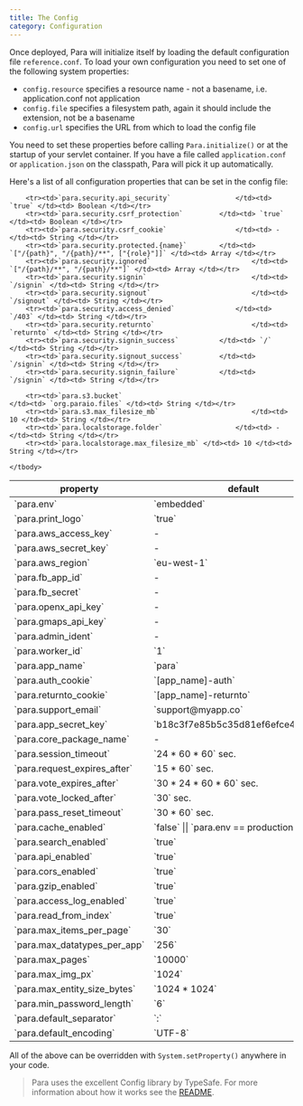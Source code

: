 ```yaml
---
title: The Config
category: Configuration
---
```


Once deployed, Para will initialize itself by loading the default configuration file `reference.conf`.
To load your own configuration you need to set one of the following system properties:

- `config.resource` specifies a resource name - not a basename, i.e. application.conf not application
- `config.file` specifies a filesystem path, again it should include the extension, not be a basename
- `config.url` specifies the URL from which to load the config file

You need to set these properties before calling `Para.initialize()` or at the startup of your servlet container.
If you have a file called `application.conf` or `application.json` on the classpath, Para will pick it up automatically.

Here's a list of all configuration properties that can be set in the config file:

<table class="table table-striped">
	<thead>
		<tr>
			<th>property</th>
			<th>default</th>
			<th>type</th>
		</tr>
	</thead>
	<tbody>
		<tr><td>`para.env`									</td><td>	`embedded`</td><td>String</td></tr>
		<tr><td>`para.print_logo`						</td><td>`true`</td><td>Boolean</td></tr>
		<tr><td>`para.aws_access_key`				</td><td>-</td><td>String</td></tr>
		<tr><td>`para.aws_secret_key`				</td><td>-</td><td>String</td></tr>
		<tr><td>`para.aws_region`						</td><td>`eu-west-1`</td><td>String</td></tr>
		<tr><td>`para.fb_app_id`						</td><td>-</td><td>String</td></tr>
		<tr><td>`para.fb_secret`						</td><td>-</td><td>String</td></tr>
		<tr><td>`para.openx_api_key`				</td><td>-</td><td>String</td></tr>
		<tr><td>`para.gmaps_api_key`				</td><td>-</td><td>String</td></tr>
		<tr><td>`para.admin_ident`					</td><td>-</td><td>String</td></tr>
		<tr><td>`para.worker_id`						</td><td>`1`</td><td>String</td></tr>
		<tr><td>`para.app_name`							</td><td>`para`</td><td>String</td></tr>
		<tr><td>`para.auth_cookie`					</td><td>`[app_name]-auth`</td><td>String</td></tr>
		<tr><td>`para.returnto_cookie`			</td><td>`[app_name]-returnto`</td><td>String</td></tr>
		<tr><td>`para.support_email`				</td><td>`support@myapp.co`</td><td>String</td></tr>
		<tr><td>`para.app_secret_key`				</td><td>`b18c3f7e85b5c35d81ef6efce4870709`</td><td>String</td></tr>
		<tr><td>`para.core_package_name`		</td><td>-</td><td>String</td></tr>
		<tr><td>`para.session_timeout`			</td><td>`24 * 60 * 60` sec.</td><td>Long</td></tr>
		<tr><td>`para.request_expires_after`</td><td>`15 * 60` sec.</td><td>Long</td></tr>
		<tr><td>`para.vote_expires_after`		</td><td>`30 * 24 * 60 * 60` sec.</td><td>Long</td></tr>
		<tr><td>`para.vote_locked_after`		</td><td>`30` sec.</td><td>Long</td></tr>
		<tr><td>`para.pass_reset_timeout`		</td><td>`30 * 60` sec.</td><td>Long</td></tr>
		<tr><td>`para.cache_enabled`				</td><td>`false` || `para.env == production`</td><td>Boolean</td></tr>
		<tr><td>`para.search_enabled`				</td><td>`true`</td><td>Boolean</td></tr>
		<tr><td>`para.api_enabled`					</td><td>`true`</td><td>Boolean</td></tr>
		<tr><td>`para.cors_enabled`					</td><td>`true`</td><td>Boolean</td></tr>
		<tr><td>`para.gzip_enabled`					</td><td>`true`</td><td>Boolean</td></tr>
		<tr><td>`para.access_log_enabled`		</td><td>`true`</td><td>Boolean</td></tr>
		<tr><td>`para.read_from_index`			</td><td>`true`</td><td>Boolean</td></tr>
		<tr><td>`para.max_items_per_page`		</td><td>`30`</td><td>Integer</td></tr>
		<tr><td>`para.max_datatypes_per_app`</td><td>`256`</td><td>Integer</td></tr>
		<tr><td>`para.max_pages`						</td><td>`10000`</td><td>Integer</td></tr>
		<tr><td>`para.max_img_px`						</td><td>`1024`</td><td>Integer</td></tr>
		<tr><td>`para.max_entity_size_bytes`</td><td>`1024 * 1024`</td><td>Integer</td></tr>
		<tr><td>`para.min_password_length`	</td><td>`6`</td><td>Integer</td></tr>
		<tr><td>`para.default_separator`		</td><td>`:`</td><td>String</td></tr>
		<tr><td>`para.default_encoding`			</td><td>`UTF-8`</td><td>String</td></tr>

		<tr><td>`para.security.api_security`				</td><td> `true` </td><td> Boolean </td></tr>
		<tr><td>`para.security.csrf_protection`			</td><td> `true` </td><td> Boolean </td></tr>
		<tr><td>`para.security.csrf_cookie`					</td><td> - </td><td> String </td></tr>
		<tr><td>`para.security.protected.{name}`		</td><td> `["/{path}", "/{path}/**", ["{role}"]]` </td><td> Array </td></tr>
		<tr><td>`para.security.ignored`							</td><td> `["/{path}/**", "/{path}/**"]` </td><td> Array </td></tr>
		<tr><td>`para.security.signin`							</td><td> `/signin` </td><td> String </td></tr>
		<tr><td>`para.security.signout`							</td><td> `/signout` </td><td> String </td></tr>
		<tr><td>`para.security.access_denied`				</td><td> `/403` </td><td> String </td></tr>
		<tr><td>`para.security.returnto`						</td><td> `returnto` </td><td> String </td></tr>
		<tr><td>`para.security.signin_success`			</td><td> `/` </td><td> String </td></tr>
		<tr><td>`para.security.signout_success`			</td><td> `/signin` </td><td> String </td></tr>
		<tr><td>`para.security.signin_failure`			</td><td> `/signin` </td><td> String </td></tr>

		<tr><td>`para.s3.bucket`										</td><td> `org.paraio.files` </td><td> String </td></tr>
		<tr><td>`para.s3.max_filesize_mb`						</td><td> 10 </td><td> String </td></tr>
		<tr><td>`para.localstorage.folder`					</td><td> - </td><td> String </td></tr>
		<tr><td>`para.localstorage.max_filesize_mb`	</td><td> 10 </td><td> String </td></tr>

	</tbody>
</table>

All of the above can be overridden with `System.setProperty()` anywhere in your code.

> Para uses the excellent Config library by TypeSafe. For more information about how it works
> see the [README](https://github.com/typesafehub/config/blob/master/README.md).